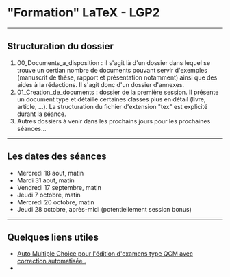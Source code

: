 # "Formation" LaTeX - LGP2
***
## Structuration du dossier
1. 00_Documents_a_disposition : il s'agit là d'un dossier dans lequel se trouve un certian nombre de documents pouvant servir d'exemples (manuscrit de thèse, rapport et présentation notamment) ainsi que des aides à la rédactions. Il s'agit donc d'un dossier d'annexes.
2. 01_Creation_de_documents : dossier de la première session. Il présente un document type et détaille certaines classes plus en détail (livre, article, ...). La structuration du fichier d'extension "tex" est explicité durant la séance.
3. Autres dossiers à venir dans les prochains jours pour les prochaines séances...
***
## Les dates des séances
* Mercredi 18 aout, matin
* Mardi 31 aout, matin
* Vendredi 17 septembre, matin
* Jeudi 7 octobre, matin
* Mercredi 20 octobre, matin
* Jeudi 28 octobre, après-midi (potentiellement session bonus)
***
## Quelques liens utiles
* <a href="https://www.auto-multiple-choice.net/auto-multiple-choice.fr/latex.shtml">Auto Multiple Choice pour l'édition d'examens type QCM avec correction automatisée .</a>
* 
